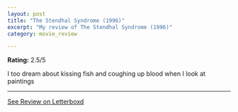 ```yaml
---
layout: post
title: "The Stendhal Syndrome (1996)"
excerpt: "My review of The Stendhal Syndrome (1996)"
category: movie_review

---
```


**Rating:** 2.5/5

I too dream about kissing fish and coughing up blood when I look at paintings

<hr>

[See Review on Letterboxd](https://boxd.it/3QYwgn)
